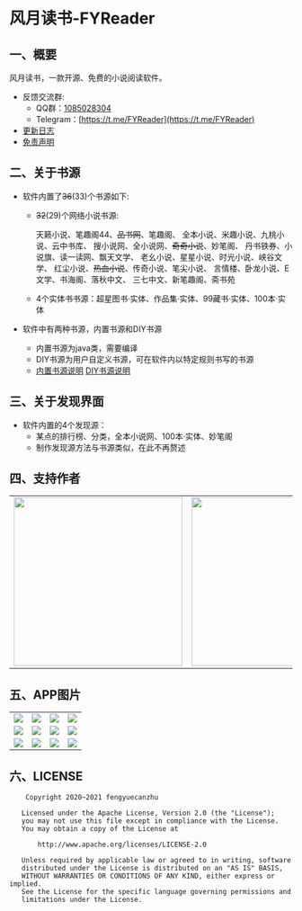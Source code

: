 # 风月读书-FYReader

## 一、概要

风月读书，一款开源、免费的小说阅读软件。

* 反馈交流群:
  * QQ群：[1085028304](https://jq.qq.com/?_wv=1027&k=6pcq8YBk)
  * Telegram：[https://t.me/FYReader](https://t.me/FYReader)
* [更新日志](./app/src/main/assets/updatelog.fy)
* [免责声明](./app/src/main/assets/disclaimer.fy)

## 二、关于书源

* 软件内置了~~36~~(33)个书源如下:

  * ~~32~~(29)个网络小说书源:

    天籁小说、笔趣阁44、~~品书网~~、笔趣阁、
    全本小说、米趣小说、九桃小说、云中书库、
    搜小说网、全小说网、~~奇奇小说~~、妙笔阁、
    丹书铁券、小说旗、读一读网、飘天文学、
    老幺小说、星星小说、时光小说、峡谷文学、
    红尘小说、~~热血小说~~、传奇小说、笔尖小说、
    言情楼、卧龙小说、E文学、书海阁、落秋中文、
    三七中文、新笔趣阁、斋书苑


  * 4个实体书书源：超星图书·实体、作品集·实体、99藏书·实体、100本·实体


* 软件中有两种书源，内置书源和DIY书源
  * 内置书源为java类，需要编译
  * DIY书源为用户自定义书源，可在软件内以特定规则书写的书源
  * [内置书源说明](./source/LocalSource.md)  [DIY书源说明](./source/DIYSource.md)

## 三、关于发现界面

* 软件内置的4个发现源：
  * 某点的排行榜、分类，全本小说网、100本·实体、妙笔阁
  * 制作发现源方法与书源类似，在此不再赘述

## 四、支持作者

<table>
    <tr>
        <td ><center><img src="https://gitee.com/fengyuecanzhu/Donate/raw/master/wx_zsm.png" width=300></center></td>
        <td ><center><img src="https://gitee.com/fengyuecanzhu/Donate/raw/master/zfb_skm.jpg" width=300> </center></td>
        <td ><center><img src="https://gitee.com/fengyuecanzhu/Donate/raw/master/qq_skm.png" width=300></center></td>
    </tr>
</table>



## 五、APP图片

<table>
    <tr>
        <td ><center><img src="https://gitee.com/fengyuecanzhu/img/raw/master/FYReader/1.png" ></center></td>
        <td ><center><img src="https://gitee.com/fengyuecanzhu/img/raw/master/FYReader/2.png" ></center></td>
        <td ><center><img src="https://gitee.com/fengyuecanzhu/img/raw/master/FYReader/3.png" ></center></td>
        <td ><center><img src="https://gitee.com/fengyuecanzhu/img/raw/master/FYReader/4.png" ></center></td>
    </tr>
    <tr>
        <td ><center><img src="https://gitee.com/fengyuecanzhu/img/raw/master/FYReader/5.png" ></center></td>
        <td ><center><img src="https://gitee.com/fengyuecanzhu/img/raw/master/FYReader/6.png" ></center></td>
        <td ><center><img src="https://gitee.com/fengyuecanzhu/img/raw/master/FYReader/7.png" ></center></td>
        <td ><center><img src="https://gitee.com/fengyuecanzhu/img/raw/master/FYReader/8.png" ></center></td>
    </tr>
    <tr>
        <td ><center><img src="https://gitee.com/fengyuecanzhu/img/raw/master/FYReader/9.png" ></center></td>
        <td ><center><img src="https://gitee.com/fengyuecanzhu/img/raw/master/FYReader/10.png" ></center></td>
        <td ><center><img src="https://gitee.com/fengyuecanzhu/img/raw/master/FYReader/11.png" ></center></td>
        <td ><center><img src="https://gitee.com/fengyuecanzhu/img/raw/master/FYReader/12.png" ></center></td>
    </tr>
</table>




## 六、LICENSE

```
    Copyright 2020~2021 fengyuecanzhu

   Licensed under the Apache License, Version 2.0 (the "License");
   you may not use this file except in compliance with the License.
   You may obtain a copy of the License at

       http://www.apache.org/licenses/LICENSE-2.0

   Unless required by applicable law or agreed to in writing, software
   distributed under the License is distributed on an "AS IS" BASIS,
   WITHOUT WARRANTIES OR CONDITIONS OF ANY KIND, either express or implied.
   See the License for the specific language governing permissions and
   limitations under the License.
```